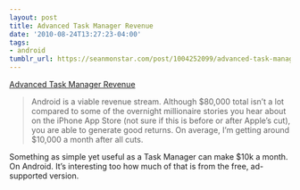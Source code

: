 ```yaml
---
layout: post
title: Advanced Task Manager Revenue
date: '2010-08-24T13:27:23-04:00'
tags:
- android
tumblr_url: https://seanmonstar.com/post/1004252099/advanced-task-manager-revenue
---
```

[Advanced Task Manager Revenue](http://arronla.com/2010/08/android-revenue-advanced-task-manager/)  

> Android is a viable revenue stream. Although $80,000 total isn’t a lot compared to some of the overnight millionaire stories you hear about on the iPhone App Store (not sure if this is before or after Apple’s cut), you are able to generate good returns. On average, I’m getting around $10,000 a month after all cuts.

Something as simple yet useful as a Task Manager can make $10k a month. On Android. It’s interesting too how much of that is from the free, ad-supported version.

